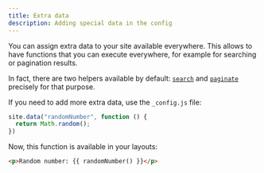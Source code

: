 ```yaml
---
title: Extra data
description: Adding special data in the config
---
```


You can assign extra data to your site available everywhere. This allows to have functions that you can execute everywhere, for example for searching or pagination results.

In fact, there are two helpers available by default: [`search`](/creating-pages/searching) and [`paginate`](/creating-pages/pagination) precisely for that purpose.

If you need to add more extra data, use the `_config.js` file:

```js
site.data("randomNumber", function () {
  return Math.random();
})
```

Now, this function is available in your layouts:

```html
<p>Random number: {{ randomNumber() }}</p>
```

